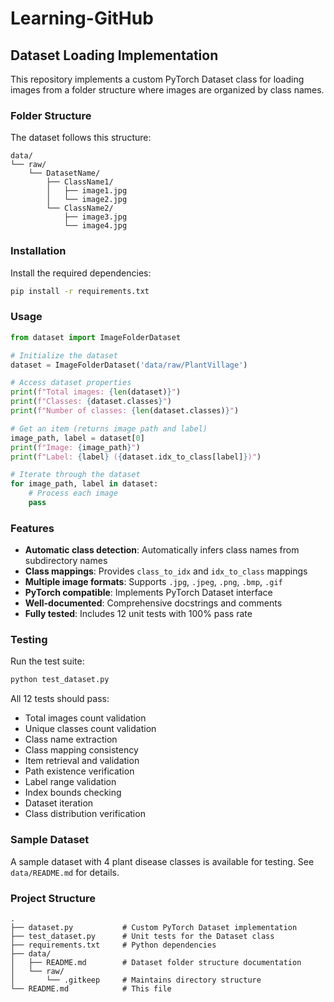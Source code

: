 # Learning-GitHub

## Dataset Loading Implementation

This repository implements a custom PyTorch Dataset class for loading images from a folder structure where images are organized by class names.

### Folder Structure

The dataset follows this structure:
```
data/
└── raw/
    └── DatasetName/
        ├── ClassName1/
        │   ├── image1.jpg
        │   └── image2.jpg
        └── ClassName2/
            ├── image3.jpg
            └── image4.jpg
```

### Installation

Install the required dependencies:
```bash
pip install -r requirements.txt
```

### Usage

```python
from dataset import ImageFolderDataset

# Initialize the dataset
dataset = ImageFolderDataset('data/raw/PlantVillage')

# Access dataset properties
print(f"Total images: {len(dataset)}")
print(f"Classes: {dataset.classes}")
print(f"Number of classes: {len(dataset.classes)}")

# Get an item (returns image path and label)
image_path, label = dataset[0]
print(f"Image: {image_path}")
print(f"Label: {label} ({dataset.idx_to_class[label]})")

# Iterate through the dataset
for image_path, label in dataset:
    # Process each image
    pass
```

### Features

- **Automatic class detection**: Automatically infers class names from subdirectory names
- **Class mappings**: Provides `class_to_idx` and `idx_to_class` mappings
- **Multiple image formats**: Supports `.jpg`, `.jpeg`, `.png`, `.bmp`, `.gif`
- **PyTorch compatible**: Implements PyTorch Dataset interface
- **Well-documented**: Comprehensive docstrings and comments
- **Fully tested**: Includes 12 unit tests with 100% pass rate

### Testing

Run the test suite:
```bash
python test_dataset.py
```

All 12 tests should pass:
- Total images count validation
- Unique classes count validation
- Class name extraction
- Class mapping consistency
- Item retrieval and validation
- Path existence verification
- Label range validation
- Index bounds checking
- Dataset iteration
- Class distribution verification

### Sample Dataset

A sample dataset with 4 plant disease classes is available for testing. See `data/README.md` for details.

### Project Structure

```
.
├── dataset.py           # Custom PyTorch Dataset implementation
├── test_dataset.py      # Unit tests for the Dataset class
├── requirements.txt     # Python dependencies
├── data/
│   ├── README.md        # Dataset folder structure documentation
│   └── raw/
│       └── .gitkeep     # Maintains directory structure
└── README.md            # This file
```
